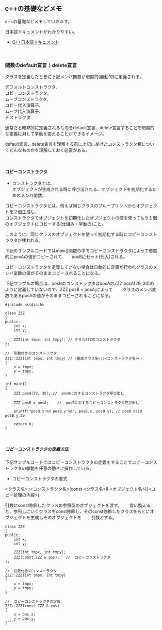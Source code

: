 ## c++の基礎などメモ

c++の基礎などメモしていきます。

日本語ドキュメントがわかりやすい。

- [C++日本語ドキュメント](https://cpprefjp.github.io/)

<br />

### 関数のdefault宣言｜delete宣言

クラスを定義したときに下記メンバ関数が暗黙的(自動的)に定義される。

デフォルトコンストラクタ.  
コピーコンストラクタ.  
ムーブコンストラクタ.  
コピー代入演算子.  
ムーブ代入演算子.  
デストラクタ.  

通常だと暗黙的に定義されるものをdefault宣言、delete宣言することで暗黙的な定義に対して挙動を変えることができるイメージ。

default宣言、delete宣言を理解する前に上記に挙げたコンストラクタ類についてどんなものかを理解しておく必要がある。

<br />

#### コピーコンストラクタ

- コンストラクタとは.   
オブジェクトが生成される時に呼び出される、オブジェクトを初期化するためのメンバ関数。

コピーコンストラクタとは、例えば同じクラスのブループリントからオブジェクトを２個生成し、  
コンストラクタでオブジェクトを初期化したオブジェクトの値を使ってもう１個のオブジェクトにコピーする(仕組み・挙動の)こと。

このように、同じクラスのオブジェクトを使って初期化する時にコピーコンストラクタが使われる。

下記のサンプルコードではmain()関数の中でコピーコンストラクタによって暗黙的にposAの値がコピーされて　　
posBにセット(代入)される。

コピーコンストラクタを定義していない場合は自動的に定義が行われクラスのメンバ変数の値がそのままコピーされることになる。

下記サンプルの場合は、posBのコンストラクタはposAのZZZ posA(29, 30)のように定義していないので、ZZZ posB = posA;によって　　
クラスのメンバ変数であるposAの値がそのままコピーされることになる。

```
#include <stdio.h>

class ZZZ
{
public:
    int x;
    int y;

    ZZZ(int tmpx, int tmpy); // クラスZZZのコンストラクタ
};

//  引数付きのコンストラクタ
ZZZ::ZZZ(int tmpx, int tmpy) // <基底クラス名>::<コンストラクタ名>()
{
    x = tmpx;
    y = tmpy;
}

int main()
{
    ZZZ posA(29, 30); //  posAに対するコンストラクタ呼び出し

    ZZZ posB = posA;    //  posBに対するコピーコンストラクタ呼び出し

    printf("posB.x:%d posB.y:%d", posB.x, posB.y); // posB.x:29 posB.y:30

    return 0;
}
```

<br />

##### コピーコンストラクタの定義方法

下記サンプルコードではコピーコンストラクタの定義をすることでコピーコンストラクタの挙動を任意の動きに操作している。　

- コピーコンストラクタの書式　　

<クラス名>::<コンストラクタ名>(const <クラス名>& <オブジェクト名>){<コピー処理の内容>}

引数にconst修飾したクラスの参照型のオブジェクトを渡す。　　
言い換えると、参照しにいくクラスをconst修飾し、そのconst修飾したクラスをもとにオブジェクトを生成しそのオブジェクトを　　
引数とする。




```
class ZZZ
{
public:
    int x;
    int y;

    ZZZ(int tmpx, int tmpy);
    ZZZ(const ZZZ & pos);   //  コピーコンストラクタ
};

//  引数付きのコンストラクタ
ZZZ::ZZZ(int tmpx, int tmpy)
{
    x = tmpx;
    y = tmpy;
}

//  コピーコンストラクタの定義
ZZZ::ZZZ(const ZZZ & pos)
{
    x = pos.x;
    y = pos.y;
}```
